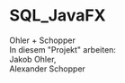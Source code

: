 # SQL_JavaFX
Ohler + Schopper<br/>
In diesem "Projekt" arbeiten:</br>
  Jakob Ohler,</br>
  Alexander Schopper
